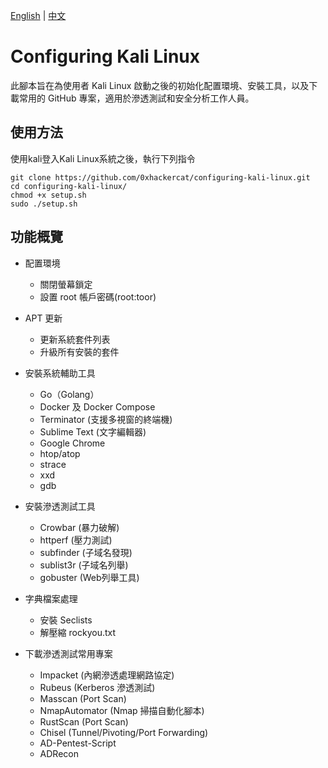 [English](README.md) | [中文](README.zh.md)

# Configuring Kali Linux
此腳本旨在為使用者 Kali Linux 啟動之後的初始化配置環境、安裝工具，以及下載常用的 GitHub 專案，適用於滲透測試和安全分析工作人員。

## 使用方法
使用kali登入Kali Linux系統之後，執行下列指令
```
git clone https://github.com/0xhackercat/configuring-kali-linux.git
cd configuring-kali-linux/
chmod +x setup.sh
sudo ./setup.sh
```

## 功能概覽
- 配置環境
  - 關閉螢幕鎖定
  - 設置 root 帳戶密碼(root:toor)

- APT 更新
  - 更新系統套件列表
  - 升級所有安裝的套件

- 安裝系統輔助工具
  - Go（Golang）
  - Docker 及 Docker Compose
  - Terminator (支援多視窗的終端機)
  - Sublime Text (文字編輯器)
  - Google Chrome
  - htop/atop
  - strace
  - xxd
  - gdb
    
- 安裝滲透測試工具
  - Crowbar (暴力破解)
  - httperf (壓力測試)
  - subfinder (子域名發現)
  - sublist3r (子域名列舉)
  - gobuster (Web列舉工具)
  
- 字典檔案處理
  - 安裝 Seclists
  - 解壓縮 rockyou.txt

- 下載滲透測試常用專案
  - Impacket (內網滲透處理網路協定)
  - Rubeus (Kerberos 滲透測試)
  - Masscan (Port Scan)
  - NmapAutomator (Nmap 掃描自動化腳本)
  - RustScan (Port Scan)
  - Chisel (Tunnel/Pivoting/Port Forwarding)
  - AD-Pentest-Script
  - ADRecon
